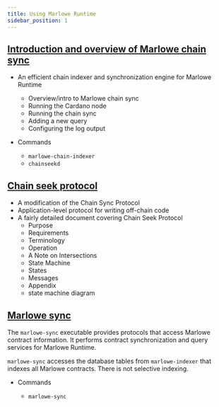 ```yaml
---
title: Using Marlowe Runtime
sidebar_position: 1
---
```


## [Introduction and overview of Marlowe chain sync](https://github.com/input-output-hk/marlowe-cardano/blob/main/marlowe-chain-sync/README.md)

* An efficient chain indexer and synchronization engine for Marlowe Runtime

   * Overview/intro to Marlowe chain sync
   * Running the Cardano node
   * Running the chain sync
   * Adding a new query
   * Configuring the log output

* Commands 

   * `marlowe-chain-indexer`
   * `chainseekd`

## [Chain seek protocol](https://github.com/input-output-hk/marlowe-cardano/blob/main/marlowe-chain-sync/docs/chain-sync-spec-1.0.md)

* A modification of the Chain Sync Protocol
* Application-level protocol for writing off-chain code
* A fairly detailed document covering Chain Seek Protocol
    * Purpose
    * Requirements
    * Terminology
    * Operation
    * A Note on Intersections
    * State Machine
    * States
    * Messages
    * Appendix
    * state machine diagram

## [Marlowe sync](https://github.com/input-output-hk/marlowe-cardano/blob/main/marlowe-runtime/doc/marlowe-sync.md)

The `marlowe-sync` executable provides protocols that access Marlowe contract information.
It performs contract synchronization and query services for Marlowe Runtime. 

`marlowe-sync` accesses the database tables from `marlowe-indexer` that indexes all Marlowe contracts. There is not selective indexing. 

* Commands 

   * `marlowe-sync`

